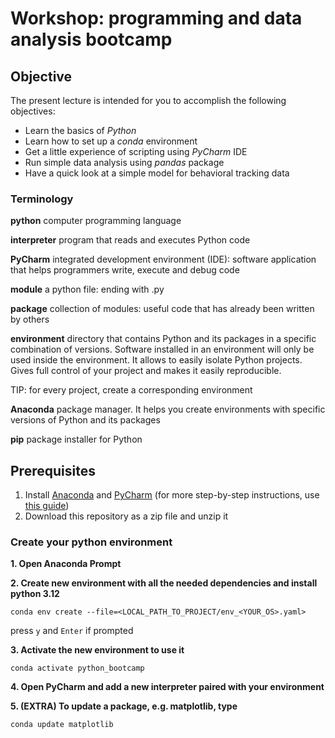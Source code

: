 # Workshop: programming and data analysis bootcamp

## Objective
The present lecture is intended for you to accomplish the following objectives:
- Learn the basics of _Python_
- Learn how to set up a _conda_ environment
- Get a little experience of scripting using _PyCharm_ IDE
- Run simple data analysis using _pandas_ package
- Have a quick look at a simple model for behavioral tracking data

### Terminology
**python** computer programming language

**interpreter**
program that reads and executes Python code

**PyCharm**
integrated development environment (IDE): software application that helps programmers write, execute and debug code

**module**
a python file: ending with .py

**package**
collection of modules: useful code that has already been written by others

**environment**
directory that contains Python and its packages in a specific combination of versions. Software installed in an environment will only be used inside the environment. It allows to easily isolate Python projects. Gives full control of your project and makes it easily reproducible.

TIP: for every project, create a corresponding environment

**Anaconda**
package manager. It helps you create environments with specific versions of Python and its packages

**pip**
package installer for Python

## Prerequisites
1. Install [Anaconda](https://docs.anaconda.com/free/anaconda/install/index.html) and [PyCharm](https://www.jetbrains.com/help/pycharm/installation-guide.html) (for more step-by-step instructions, use [this guide](https://medium.com/@GalarnykMichael/setting-up-pycharm-with-anaconda-plus-installing-packages-windows-mac-db2b158bd8c))
2. Download this repository as a zip file and unzip it

### Create your python environment
**1. Open Anaconda Prompt**

**2. Create new environment with all the needed dependencies and install python 3.12**

```conda env create --file=<LOCAL_PATH_TO_PROJECT/env_<YOUR_OS>.yaml>```

press `y` and `Enter` if prompted


**3. Activate the new environment to use it**

```conda activate python_bootcamp```

**4. Open PyCharm and add a new interpreter paired with your environment**

**5. (EXTRA) To update a package, e.g. matplotlib, type**

```conda update matplotlib ```

